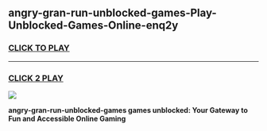 
## angry-gran-run-unblocked-games-Play-Unblocked-Games-Online-enq2y
<h3>
<a href="https://premium76.site?title=angry-gran-run-unblocked-games&ref=24A">CLICK TO PLAY</a></h3>
<hr>

<h3>
<a href="https://premium76.site?title=angry-gran-run-unblocked-games&ref=24A">CLICK 2 PLAY</a>
  
</h3>

<a href="https://premium76.site?title=angry-gran-run-unblocked-games&ref=24A"><img src="https://clearcache.store/games.png"></a>


**angry-gran-run-unblocked-games games unblocked: Your Gateway to Fun and Accessible Online Gaming**
